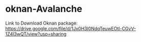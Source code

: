 # oknan-Avalanche

Link to Download Oknan package: https://drive.google.com/file/d/1Jx0H3I0NdqTeuwEOtl-CGvV-1Z4l3wQT/view?usp=sharing
 
